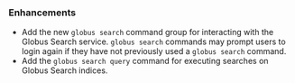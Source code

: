 <!--
A new scriv changelog fragment.

Uncomment the section or sections which match your change. Use "Other" for all
changes which do not match a different section.

Fill in one or more bullet points with details of your change.

Make sure you add the new file in `changelog.d/` to your pull request!
-->

### Enhancements

* Add the new `globus search` command group for interacting with the Globus
  Search service. `globus search` commands may prompt users to login again if
  they have not previously used a `globus search` command.
* Add the `globus search query` command for executing searches on Globus Search
  indices.
